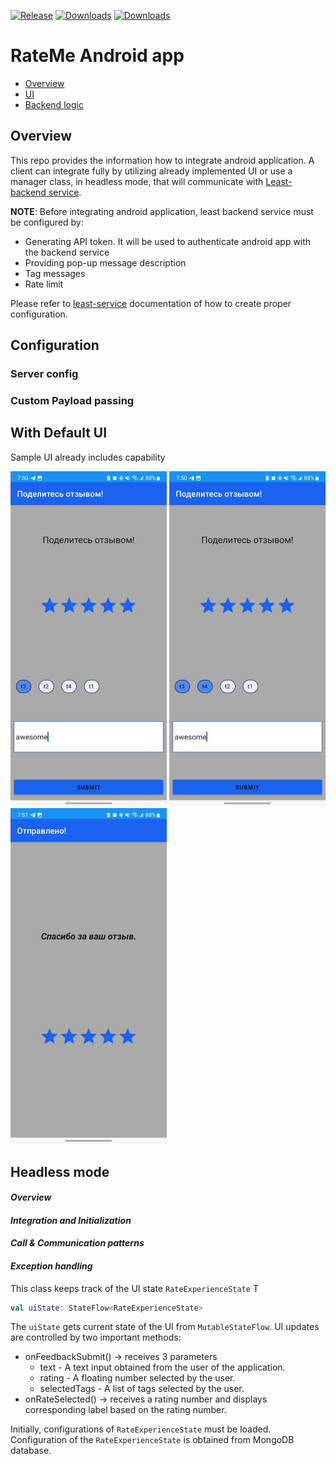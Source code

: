 [![Release](https://jitpack.io/v/feebaio/feeba-android.svg)](https://jitpack.io/#feebaio/feeba-android)
[![Downloads](https://jitpack.io/v/feebaio/feeba-android/month.svg)](https://jitpack.io/#feebaio/feeba-android)
[![Downloads](https://jitpack.io/v/feebaio/feeba-android/week.svg)](https://jitpack.io/#feebaio/feeba-android)


# RateMe Android app

* [Overview](#overview)
* [UI](#ui)
* [Backend logic](#backend-logic) 


## Overview

This repo provides the information how to integrate android application. A client can integrate fully by utilizing already implemented UI or use a manager class, in headless mode, that will communicate with [Least-backend service](https://github.com/codingoperations/least-service). 

**NOTE**: Before integrating android application, least backend service must be configured by:
- Generating API token. It will be used to authenticate android app with the backend service
- Providing pop-up message description
- Tag messages
- Rate limit

Please refer to [least-service](https://github.com/codingoperations/least-service) documentation of how to create proper configuration. 
## Configuration
### Server config

### Custom Payload passing

## With Default UI

Sample UI already includes capability

[<img src="images/img.png" width="250"/>](images/img.png)
[<img src="images/img_1.png" width="250"/>](images/img_1.png)
[<img src="images/img_2.png" width="250"/>](images/img_2.png)

## Headless mode
#### _Overview_

#### _Integration and Initialization_

#### _Call & Communication patterns_

#### _Exception handling_



This class keeps track of the UI state `RateExperienceState`
T
```kotlin
val uiState: StateFlow<RateExperienceState>
```
The `uiState` gets current state of the UI from `MutableStateFlow`. UI updates are controlled by two important methods:

- onFeedbackSubmit() -> receives 3 parameters
  - text - A text input obtained from the user of the application.
  - rating - A floating number selected by the user.
  - selectedTags - A list of tags selected by the user.
- onRateSelected()   -> receives a rating number and displays corresponding label based on the rating number.

Initially, configurations of `RateExperienceState` must be loaded. Configuration of the `RateExperienceState` is obtained from
MongoDB database.
